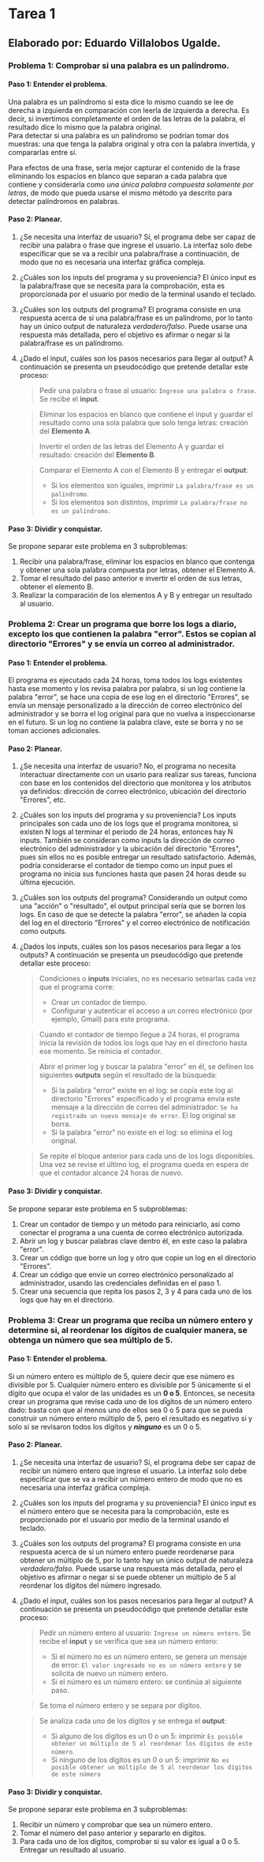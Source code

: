 # Tarea 1

## Elaborado por: Eduardo Villalobos Ugalde.

### Problema 1: Comprobar si una palabra es un palíndromo.

#### Paso 1: Entender el problema.

Una palabra es un palíndromo si esta dice lo mismo cuando se lee de derecha a izquierda en comparación con leerla de izquierda a derecha. Es decir, si invertimos completamente el orden de las letras de la palabra, el resultado dice lo mismo que la palabra original.  
Para detectar si una palabra es un palíndromo se podrían tomar dos muestras: una que tenga la palabra original y otra con la palabra invertida, y compararlas entre sí. 

Para efectos de una frase, sería mejor capturar el contenido de la frase eliminando los espacios en blanco que separan a cada palabra que contiene y considerarla como *una única palabra compuesta solamente por letras*, de modo que pueda usarse el mismo método ya descrito para detectar palíndromos en palabras.

#### Paso 2: Planear.

1. ¿Se necesita una interfaz de usuario? Sí, el programa debe ser capaz de recibir una palabra o frase que ingrese el usuario. La interfaz solo debe especificar que se va a recibir una palabra/frase a continuación, de modo que no es necesaria una interfaz gráfica compleja.
2. ¿Cuáles son los inputs del programa y su proveniencia? El único input es la palabra/frase que se necesita para la comprobación, esta es proporcionada por el usuario por medio de la terminal usando el teclado.
3. ¿Cuáles son los outputs del programa? El programa consiste en una respuesta acerca de si una palabra/frase es un palíndromo, por lo tanto hay un único output de naturaleza *verdadero/falso*. Puede usarse una respuesta más detallada, pero el objetivo es afirmar o negar si la palabra/frase es un palíndromo.
4. ¿Dado el input, cuáles son los pasos necesarios para llegar al output? A continuación se presenta un pseudocódigo que pretende detallar este proceso:

    > Pedir una palabra o frase al usuario: `Ingrese una palabra o frase`. Se recibe el **input**.

    > Eliminar los espacios en blanco que contiene el input y guardar el resultado como una sola palabra que solo tenga letras: creación del **Elemento A**.

    > Invertir el orden de las letras del Elemento A y guardar el resultado: creación del **Elemento B**.

    > Comparar el Elemento A con el Elemento B y entregar el **output**:
    > - Si los elementos son iguales, imprimir `La palabra/frase es un palíndromo`.
    > - Si los elementos son distintos, imprimir `La palabra/frase no es un palíndromo`. 

#### Paso 3: Dividir y conquistar.

Se propone separar este problema en 3 subproblemas:

1. Recibir una palabra/frase, eliminar los espacios en blanco que contenga y obtener una sola palabra compuesta por letras, obtener el Elemento A.
2. Tomar el resultado del paso anterior e invertir el orden de sus letras, obtener el elemento B.
3. Realizar la comparación de los elementos A y B y entregar un resultado al usuario.

### Problema 2: Crear un programa que borre los logs a diario, excepto los que contienen la palabra "error". Estos se copian al directorio "Errores" y se envía un correo al administrador.

#### Paso 1: Entender el problema.

El programa es ejecutado cada 24 horas, toma todos los logs existentes hasta ese momento y los revisa palabra por palabra, si un log contiene la palabra "error", se hace una copia de ese log en el directorio "Errores", se envía un mensaje personalizado a la dirección de correo electrónico del administrador y se borra el log original para que no vuelva a inspeccionarse en el futuro. Si un log no contiene la palabra clave, este se borra y no se toman acciones adicionales.

#### Paso 2: Planear.

1. ¿Se necesita una interfaz de usuario? No, el programa no necesita interactuar directamente con un usario para realizar sus tareas, funciona con base en los contenidos del directorio que monitorea y los atributos ya definidos: dirección de correo electrónico, ubicación del directorio "Errores", etc.
2. ¿Cuáles son los inputs del programa y su proveniencia? Los inputs principales son cada uno de los logs que el programa monitorea, si existen N logs al terminar el periodo de 24 horas, entonces hay N inputs. También se consideran como inputs la dirección de correo electrónico del administrador y la ubicación del directorio "Errores", pues sin ellos no es posible entregar un resultado satisfactorio. Además, podría considerarse el contador de tiempo como un input pues el programa no inicia sus funciones hasta que pasen 24 horas desde su última ejecución.
3. ¿Cuáles son los outputs del programa? Considerando un output como una "acción" o "resultado", el output principal sería que se borren los logs. En caso de que se detecte la palabra "error", se añaden la copia del log en el directorio "Errores" y el correo electrónico de notificación como outputs.
4. ¿Dados los inputs, cuáles son los pasos necesarios para llegar a los outputs? A continuación se presenta un pseudocódigo que pretende detallar este proceso:

    > Condiciones o **inputs** iniciales, no es necesario setearlas cada vez que el programa corre: 
    > - Crear un contador de tiempo.
    > - Configurar y autenticar el acceso a un correo electrónico (por ejemplo, Gmail) para este programa.
   
    > Cuando el contador de tiempo llegue a 24 horas, el programa inicia la revisión de todos los logs que hay en el directorio hasta ese momento. Se reinicia el contador.

    > Abrir el primer log y buscar la palabra "error" en él, se definen los siguientes **outputs** según el resultado de la búsqueda:
    > - Si la palabra "error" existe en el log: se copia este log al directorio "Errores" especificado y el programa envía este mensaje a la dirección de correo del administrador: `Se ha registrado un nuevo mensaje de error`. El log original se borra.
    > - Si la palabra "error" no existe en el log: se elimina el log original.

    > Se repite el bloque anterior para cada uno de los logs disponibles. Una vez se revise el último log, el programa queda en espera de que el contador alcance 24 horas de nuevo.

#### Paso 3: Dividir y conquistar.

Se propone separar este problema en 5 subproblemas:

1. Crear un contador de tiempo y un método para reiniciarlo, así como conectar el programa a una cuenta de correo electrónico autorizada.
2. Abrir un log y buscar palabras clave dentro él, en este caso la palabra "error".
3. Crear un código que borre un log y otro que copie un log en el directorio "Errores".
4. Crear un código que envíe un correo electrónico personalizado al administrador, usando las credenciales definidas en el paso 1.
5. Crear una secuencia que repita los pasos 2, 3 y 4 para cada uno de los logs que hay en el directorio.

### Problema 3: Crear un programa que reciba un número entero y determine si, al reordenar los dígitos de cualquier manera, se obtenga un número que sea múltiplo de 5.

#### Paso 1: Entender el problema.

Si un número entero es múltiplo de 5, quiere decir que ese número es divisible por 5. Cualquier número entero es divisible por 5 únicamente si el dígito que ocupa el valor de las unidades es un **0 o 5**. Entonces, se necesita crear un programa que revise cada uno de los dígitos de un número entero dado: basta con que al menos uno de ellos sea 0 o 5 para que se pueda construir un número entero múltiplo de 5, pero el resultado es negativo si y solo si se revisaron todos los dígitos y ***ninguno*** es un 0 o 5.

#### Paso 2: Planear.

1. ¿Se necesita una interfaz de usuario? Sí, el programa debe ser capaz de recibir un número entero que ingrese el usuario. La interfaz solo debe especificar que se va a recibir un número entero de modo que no es necesaria una interfaz gráfica compleja. 
2. ¿Cuáles son los inputs del programa y su proveniencia? El único input es el número entero que se necesita para la comprobación, este es proporcionado por el usuario por medio de la terminal usando el teclado.
3. ¿Cuáles son los outputs del programa? El programa consiste en una respuesta acerca de si un número entero puede reordenarse para obtener un múltiplo de 5, por lo tanto hay un único output de naturaleza *verdadero/falso*. Puede usarse una respuesta más detallada, pero el objetivo es afirmar o negar si se puede obtener un múltiplo de 5 al reordenar los dígitos del número ingresado.
4. ¿Dado el input, cuáles son los pasos necesarios para llegar al output? A continuación se presenta un pseudocódigo que pretende detallar este proceso:

    > Pedir un número entero al usuario: `Ingrese un número entero`. Se recibe el **input** y se verifica que sea un número entero:
    > - Si el número no es un número entero, se genera un mensaje de error: `El valor ingresado no es un número entero` y se solicita de nuevo un número entero.
    > - Si el número es un número entero: se continúa al siguiente paso.

    > Se toma el número entero y se separa por dígitos.

    > Se analiza cada uno de los dígitos y se entrega el **output**:
    > - Si alguno de los dígitos es un 0 o un 5: imprimir `Es posible obtener un múltiplo de 5 al reordenar los dígitos de este número`.
    > - Si ninguno de los dígitos es un 0 o un 5: imprimir `No es posible obtener un múltiplo de 5 al reordenar los dígitos de este número`

#### Paso 3: Dividir y conquistar.

Se propone separar este problema en 3 subproblemas:

1. Recibir un número y comprobar que sea un número entero.
2. Tomar el número del paso anterior y separarlo en dígitos.
3. Para cada uno de los dígitos, comprobar si su valor es igual a 0 o 5. Entregar un resultado al usuario.